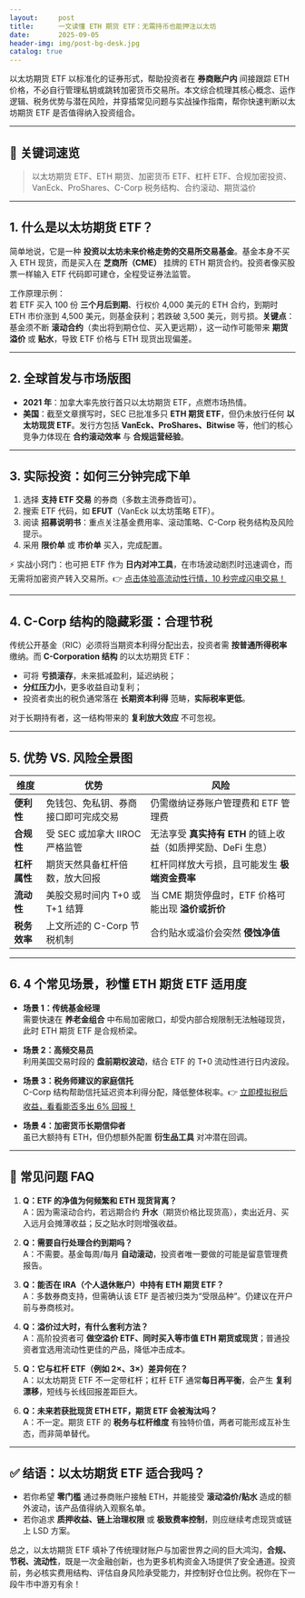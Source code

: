 ```yaml
---
layout:     post
title:      一文读懂 ETH 期货 ETF：无需持币也能押注以太坊
date:       2025-09-05
header-img: img/post-bg-desk.jpg
catalog: true
---
```


以太坊期货 ETF 以标准化的证券形式，帮助投资者在 **券商账户内** 间接跟踪 ETH 价格，不必自行管理私钥或跳转加密货币交易所。本文综合梳理其核心概念、运作逻辑、税务优势与潜在风险，并穿插常见问题与实战操作指南，帮你快速判断以太坊期货 ETF 是否值得纳入投资组合。

---

## 📌 关键词速览

> 以太坊期货 ETF、ETH 期货、加密货币 ETF、杠杆 ETF、合规加密投资、VanEck、ProShares、C-Corp 税务结构、合约滚动、期货溢价

---

## 1. 什么是以太坊期货 ETF？

简单地说，它是一种 **投资以太坊未来价格走势的交易所交易基金**。基金本身不买入 ETH 现货，而是买入在 **芝商所（CME）** 挂牌的 ETH 期货合约。投资者像买股票一样输入 ETF 代码即可建仓，全程受证券法监管。

工作原理示例：  
若 ETF 买入 100 份 **三个月后到期**、行权价 4,000 美元的 ETH 合约，到期时 ETH 市价涨到 4,500 美元，则基金获利；若跌破 3,500 美元，则亏损。**关键点**：基金须不断 **滚动合约**（卖出将到期仓位、买入更远期），这一动作可能带来 **期货溢价** 或 **贴水**，导致 ETF 价格与 ETH 现货出现偏差。

---

## 2. 全球首发与市场版图

- **2021 年**：加拿大率先放行首只以太坊期货 ETF，点燃市场热情。  
- **美国**：截至文章撰写时，SEC 已批准多只 **ETH 期货 ETF**，但仍未放行任何 **以太坊现货 ETF**。发行方包括 **VanEck、ProShares、Bitwise** 等，他们的核心竞争力体现在 **合约滚动效率** 与 **合规运营经验**。

---

## 3. 实际投资：如何三分钟完成下单

1. 选择 **支持 ETF 交易** 的券商（多数主流券商皆可）。  
2. 搜索 ETF 代码，如 **EFUT**（VanEck 以太坊策略 ETF）。  
3. 阅读 **招募说明书**：重点关注基金费用率、滚动策略、C-Corp 税务结构及风险提示。  
4. 采用 **限价单** 或 **市价单** 买入，完成配置。  

⚡ 实战小窍门：也可把 ETF 作为 **日内对冲工具**，在市场波动剧烈时迅速调仓，而无需将加密资产转入交易所。👉 [点击体验高流动性行情，10 秒完成闪电交易！](https://okxdog.com/)

---

## 4. C-Corp 结构的隐藏彩蛋：合理节税

传统公开基金（RIC）必须将当期资本利得分配出去，投资者需 **按普通所得税率** 缴纳。而 **C-Corporation 结构** 的以太坊期货 ETF：  

- 可将 **亏损滚存**，未来抵减盈利，延迟纳税；  
- **分红压力小**，更多收益自动复利；  
- 投资者卖出的税负通常落在 **长期资本利得** 范畴，**实际税率更低**。  

对于长期持有者，这一结构带来的 **复利放大效应** 不可忽视。

---

## 5. 优势 VS. 风险全景图

| 维度 | 优势 | 风险 |
|---|---|---|
| **便利性** | 免钱包、免私钥、券商接口即可完成交易 | 仍需缴纳证券账户管理费和 ETF 管理费 |
| **合规性** | 受 SEC 或加拿大 IIROC 严格监管 | 无法享受 **真实持有 ETH** 的链上收益（如质押奖励、DeFi 生息） |
| **杠杆属性** | 期货天然具备杠杆倍数，放大回报 | 杠杆同样放大亏损，且可能发生 **极端资金费率** |
| **流动性** | 美股交易时间内 T+0 或 T+1 结算 | 当 CME 期货停盘时，ETF 价格可能出现 **溢价或折价** |
| **税务效率** | 上文所述的 C-Corp 节税机制 | 合约贴水或溢价会突然 **侵蚀净值** |

---

## 6. 4 个常见场景，秒懂 ETH 期货 ETF 适用度

- **场景 1：传统基金经理**  
  需要快速在 **养老金组合** 中布局加密敞口，却受内部合规限制无法触碰现货，此时 ETH 期货 ETF 是合规桥梁。

- **场景 2：高频交易员**  
  利用美国交易时段的 **盘前期权波动**，结合 ETF 的 T+0 流动性进行日内波段。

- **场景 3：税务师建议的家庭信托**  
  C-Corp 结构帮助信托延迟资本利得分配，降低整体税率。👉 [立即模拟税后收益，看看能否多出 6% 回报！](https://okxdog.com/)

- **场景 4：加密货币长期信仰者**  
  虽已大额持有 ETH，但仍想额外配置 **衍生品工具** 对冲潜在回调。

---

## 🤔 常见问题 FAQ

1. **Q：ETF 的净值为何频繁和 ETH 现货背离？**  
   A：因为需滚动合约，若远期合约 **升水**（期货价格比现货高），卖出近月、买入远月会摊薄收益；反之贴水时则增强收益。

2. **Q：需要自行处理合约到期吗？**  
   A：不需要。基金每周/每月 **自动滚动**，投资者唯一要做的可能是留意管理费报告。

3. **Q：能否在 IRA（个人退休账户）中持有 ETH 期货 ETF？**  
   A：多数券商支持，但需确认该 ETF 是否被归类为“受限品种”。仍建议在开户前与券商核对。

4. **Q：溢价过大时，有什么套利方法？**  
   A：高阶投资者可 **做空溢价 ETF、同时买入等市值 ETH 期货或现货**；普通投资者宜选用流动性更佳的产品，降低冲击成本。

5. **Q：它与杠杆 ETF（例如 2×、3×）差异何在？**  
   A：以太坊期货 ETF 不一定带杠杆；杠杆 ETF 通常**每日再平衡**，会产生 **复利漂移**，短线与长线回报差距巨大。

6. **Q：未来若获批现货 ETH ETF，期货 ETF 会被淘汰吗？**  
   A：不一定。期货 ETF 的 **税务与杠杆维度** 有独特价值，两者可能形成互补生态，而非简单替代。

---

## ✅ 结语：以太坊期货 ETF 适合我吗？

- 若你希望 **零门槛** 通过券商账户接触 ETH，并能接受 **滚动溢价/贴水** 造成的额外波动，该产品值得纳入观察名单。  
- 若你追求 **质押收益、链上治理权限** 或 **极致费率控制**，则应继续考虑现货或链上 LSD 方案。  

总之，以太坊期货 ETF 填补了传统理财账户与加密世界之间的巨大鸿沟，**合规、节税、流动性**，既是一次金融创新，也为更多机构资金入场提供了安全通道。投资前，务必核实费用结构、评估自身风险承受能力，并控制好仓位比例。祝你在下一段牛市中游刃有余！